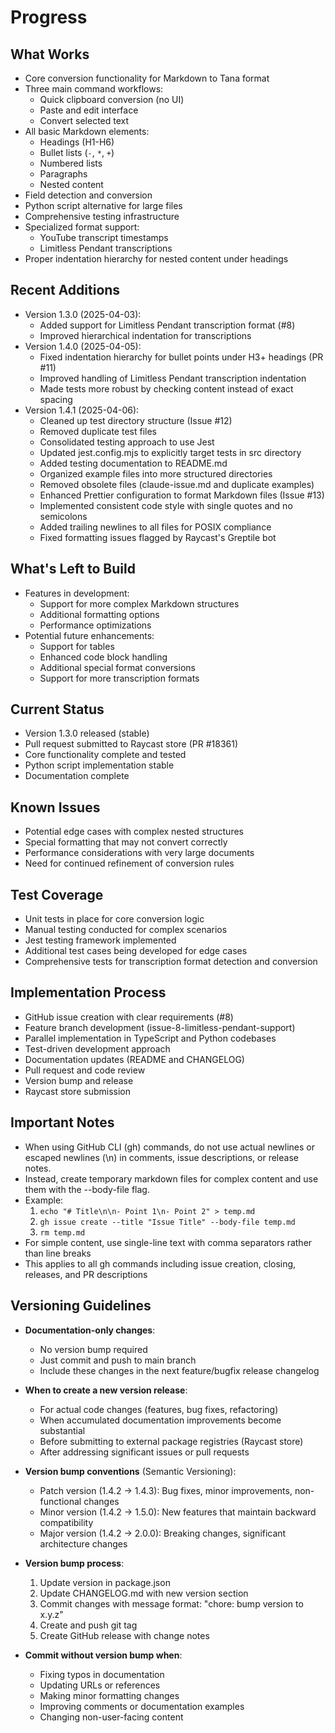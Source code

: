 # Progress

## What Works
- Core conversion functionality for Markdown to Tana format
- Three main command workflows:
  - Quick clipboard conversion (no UI)
  - Paste and edit interface
  - Convert selected text
- All basic Markdown elements:
  - Headings (H1-H6)
  - Bullet lists (`-`, `*`, `+`)
  - Numbered lists
  - Paragraphs
  - Nested content
- Field detection and conversion
- Python script alternative for large files
- Comprehensive testing infrastructure
- Specialized format support:
  - YouTube transcript timestamps
  - Limitless Pendant transcriptions
- Proper indentation hierarchy for nested content under headings

## Recent Additions
- Version 1.3.0 (2025-04-03):
  - Added support for Limitless Pendant transcription format (#8)
  - Improved hierarchical indentation for transcriptions
- Version 1.4.0 (2025-04-05):
  - Fixed indentation hierarchy for bullet points under H3+ headings (PR #11)
  - Improved handling of Limitless Pendant transcription indentation
  - Made tests more robust by checking content instead of exact spacing
- Version 1.4.1 (2025-04-06):
  - Cleaned up test directory structure (Issue #12)
  - Removed duplicate test files
  - Consolidated testing approach to use Jest
  - Updated jest.config.mjs to explicitly target tests in src directory
  - Added testing documentation to README.md
  - Organized example files into more structured directories
  - Removed obsolete files (claude-issue.md and duplicate examples)
  - Enhanced Prettier configuration to format Markdown files (Issue #13)
  - Implemented consistent code style with single quotes and no semicolons
  - Added trailing newlines to all files for POSIX compliance
  - Fixed formatting issues flagged by Raycast's Greptile bot

## What's Left to Build
- Features in development:
  - Support for more complex Markdown structures
  - Additional formatting options
  - Performance optimizations
- Potential future enhancements:
  - Support for tables
  - Enhanced code block handling
  - Additional special format conversions
  - Support for more transcription formats

## Current Status
- Version 1.3.0 released (stable)
- Pull request submitted to Raycast store (PR #18361)
- Core functionality complete and tested
- Python script implementation stable
- Documentation complete

## Known Issues
- Potential edge cases with complex nested structures
- Special formatting that may not convert correctly
- Performance considerations with very large documents
- Need for continued refinement of conversion rules

## Test Coverage
- Unit tests in place for core conversion logic
- Manual testing conducted for complex scenarios
- Jest testing framework implemented
- Additional test cases being developed for edge cases
- Comprehensive tests for transcription format detection and conversion

## Implementation Process
- GitHub issue creation with clear requirements (#8)
- Feature branch development (issue-8-limitless-pendant-support)
- Parallel implementation in TypeScript and Python codebases
- Test-driven development approach
- Documentation updates (README and CHANGELOG)
- Pull request and code review
- Version bump and release
- Raycast store submission 

## Important Notes
- When using GitHub CLI (gh) commands, do not use actual newlines or escaped newlines (\n) in comments, issue descriptions, or release notes.
- Instead, create temporary markdown files for complex content and use them with the --body-file flag.
- Example: 
  1. `echo "# Title\n\n- Point 1\n- Point 2" > temp.md` 
  2. `gh issue create --title "Issue Title" --body-file temp.md`
  3. `rm temp.md`
- For simple content, use single-line text with comma separators rather than line breaks
- This applies to all gh commands including issue creation, closing, releases, and PR descriptions

## Versioning Guidelines
- **Documentation-only changes**:
  - No version bump required
  - Just commit and push to main branch
  - Include these changes in the next feature/bugfix release changelog
  
- **When to create a new version release**:
  - For actual code changes (features, bug fixes, refactoring)
  - When accumulated documentation improvements become substantial
  - Before submitting to external package registries (Raycast store)
  - After addressing significant issues or pull requests
  
- **Version bump conventions** (Semantic Versioning):
  - Patch version (1.4.2 → 1.4.3): Bug fixes, minor improvements, non-functional changes
  - Minor version (1.4.2 → 1.5.0): New features that maintain backward compatibility
  - Major version (1.4.2 → 2.0.0): Breaking changes, significant architecture changes

- **Version bump process**:
  1. Update version in package.json
  2. Update CHANGELOG.md with new version section
  3. Commit changes with message format: "chore: bump version to x.y.z"
  4. Create and push git tag
  5. Create GitHub release with change notes
  
- **Commit without version bump when**:
  - Fixing typos in documentation
  - Updating URLs or references
  - Making minor formatting changes
  - Improving comments or documentation examples
  - Changing non-user-facing content
